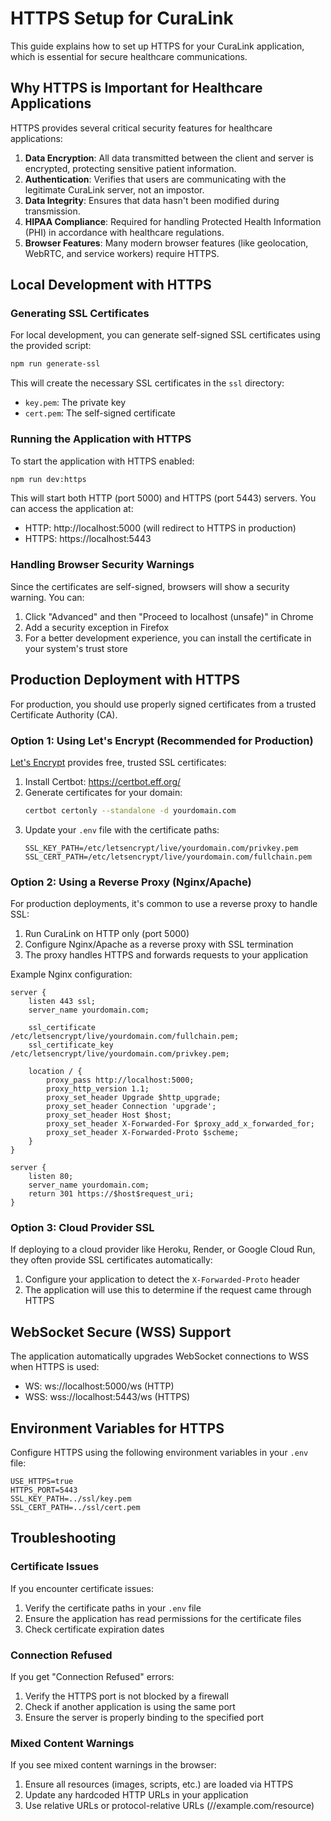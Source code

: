 # HTTPS Setup for CuraLink

This guide explains how to set up HTTPS for your CuraLink application, which is essential for secure healthcare communications.

## Why HTTPS is Important for Healthcare Applications

HTTPS provides several critical security features for healthcare applications:

1. **Data Encryption**: All data transmitted between the client and server is encrypted, protecting sensitive patient information.
2. **Authentication**: Verifies that users are communicating with the legitimate CuraLink server, not an impostor.
3. **Data Integrity**: Ensures that data hasn't been modified during transmission.
4. **HIPAA Compliance**: Required for handling Protected Health Information (PHI) in accordance with healthcare regulations.
5. **Browser Features**: Many modern browser features (like geolocation, WebRTC, and service workers) require HTTPS.

## Local Development with HTTPS

### Generating SSL Certificates

For local development, you can generate self-signed SSL certificates using the provided script:

```bash
npm run generate-ssl
```

This will create the necessary SSL certificates in the `ssl` directory:
- `key.pem`: The private key
- `cert.pem`: The self-signed certificate

### Running the Application with HTTPS

To start the application with HTTPS enabled:

```bash
npm run dev:https
```

This will start both HTTP (port 5000) and HTTPS (port 5443) servers. You can access the application at:
- HTTP: http://localhost:5000 (will redirect to HTTPS in production)
- HTTPS: https://localhost:5443

### Handling Browser Security Warnings

Since the certificates are self-signed, browsers will show a security warning. You can:

1. Click "Advanced" and then "Proceed to localhost (unsafe)" in Chrome
2. Add a security exception in Firefox
3. For a better development experience, you can install the certificate in your system's trust store

## Production Deployment with HTTPS

For production, you should use properly signed certificates from a trusted Certificate Authority (CA).

### Option 1: Using Let's Encrypt (Recommended for Production)

[Let's Encrypt](https://letsencrypt.org/) provides free, trusted SSL certificates:

1. Install Certbot: https://certbot.eff.org/
2. Generate certificates for your domain:
   ```bash
   certbot certonly --standalone -d yourdomain.com
   ```
3. Update your `.env` file with the certificate paths:
   ```
   SSL_KEY_PATH=/etc/letsencrypt/live/yourdomain.com/privkey.pem
   SSL_CERT_PATH=/etc/letsencrypt/live/yourdomain.com/fullchain.pem
   ```

### Option 2: Using a Reverse Proxy (Nginx/Apache)

For production deployments, it's common to use a reverse proxy to handle SSL:

1. Run CuraLink on HTTP only (port 5000)
2. Configure Nginx/Apache as a reverse proxy with SSL termination
3. The proxy handles HTTPS and forwards requests to your application

Example Nginx configuration:
```nginx
server {
    listen 443 ssl;
    server_name yourdomain.com;

    ssl_certificate /etc/letsencrypt/live/yourdomain.com/fullchain.pem;
    ssl_certificate_key /etc/letsencrypt/live/yourdomain.com/privkey.pem;

    location / {
        proxy_pass http://localhost:5000;
        proxy_http_version 1.1;
        proxy_set_header Upgrade $http_upgrade;
        proxy_set_header Connection 'upgrade';
        proxy_set_header Host $host;
        proxy_set_header X-Forwarded-For $proxy_add_x_forwarded_for;
        proxy_set_header X-Forwarded-Proto $scheme;
    }
}

server {
    listen 80;
    server_name yourdomain.com;
    return 301 https://$host$request_uri;
}
```

### Option 3: Cloud Provider SSL

If deploying to a cloud provider like Heroku, Render, or Google Cloud Run, they often provide SSL certificates automatically:

1. Configure your application to detect the `X-Forwarded-Proto` header
2. The application will use this to determine if the request came through HTTPS

## WebSocket Secure (WSS) Support

The application automatically upgrades WebSocket connections to WSS when HTTPS is used:

- WS: ws://localhost:5000/ws (HTTP)
- WSS: wss://localhost:5443/ws (HTTPS)

## Environment Variables for HTTPS

Configure HTTPS using the following environment variables in your `.env` file:

```
USE_HTTPS=true
HTTPS_PORT=5443
SSL_KEY_PATH=../ssl/key.pem
SSL_CERT_PATH=../ssl/cert.pem
```

## Troubleshooting

### Certificate Issues

If you encounter certificate issues:

1. Verify the certificate paths in your `.env` file
2. Ensure the application has read permissions for the certificate files
3. Check certificate expiration dates

### Connection Refused

If you get "Connection Refused" errors:

1. Verify the HTTPS port is not blocked by a firewall
2. Check if another application is using the same port
3. Ensure the server is properly binding to the specified port

### Mixed Content Warnings

If you see mixed content warnings in the browser:

1. Ensure all resources (images, scripts, etc.) are loaded via HTTPS
2. Update any hardcoded HTTP URLs in your application
3. Use relative URLs or protocol-relative URLs (//example.com/resource)